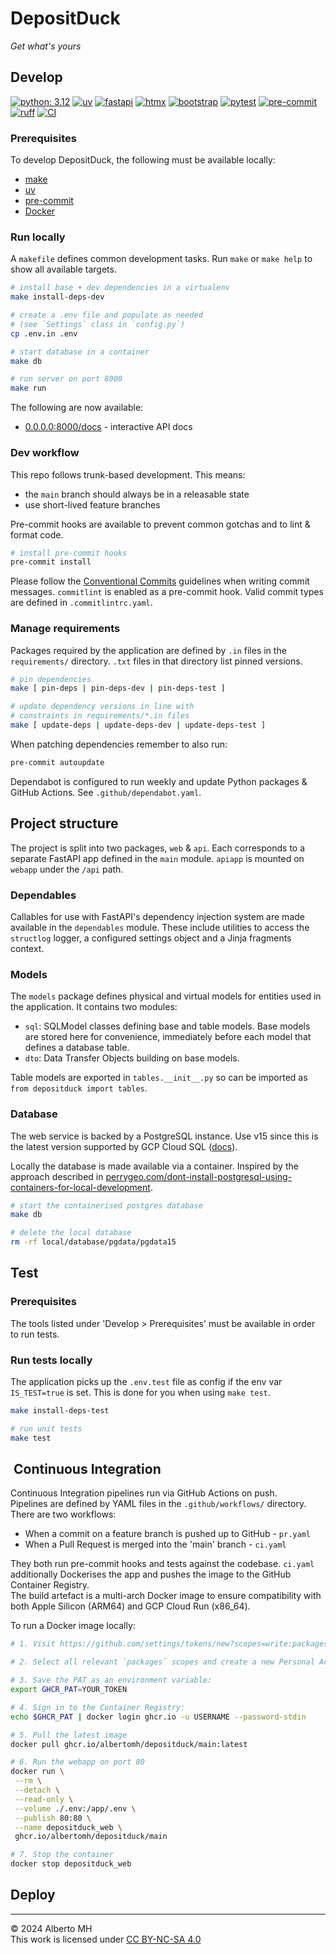 # DepositDuck

_Get what's yours_ <!-- markdownlint-disable-line MD036 -->  

## Develop

[![python: 3.12](https://img.shields.io/badge/3.12-4584b6?logo=python&logoColor=ffde57)](https://docs.python.org/3.12/whatsnew/3.12.html)
[![uv](https://img.shields.io/endpoint?url=https://raw.githubusercontent.com/astral-sh/uv/main/assets/badge/v0.json&labelColor=261230&color=de60e9)](https://github.com/astral-sh/uv)
[![fastapi](https://img.shields.io/badge/FastAPI-009688?logo=fastapi&logoColor=white)](https://github.com/tiangolo/fastapi)
[![htmx](https://img.shields.io/badge/htmx-3366CC?logo=htmx&logoColor=white)](https://github.com/bigskysoftware/htmx)
[![bootstrap](https://img.shields.io/badge/5-7952B3?logo=bootstrap&logoColor=white)](https://github.com/twbs/bootstrap)
[![pytest](https://img.shields.io/badge/pytest-0A9EDC?logo=pytest&logoColor=white)](https://github.com/pytest-dev/pytest)
[![pre-commit](https://img.shields.io/badge/pre--commit-FAB040?logo=pre-commit&logoColor=1f2d23)](https://github.com/pre-commit/pre-commit)
[![ruff](https://img.shields.io/endpoint?url=https://raw.githubusercontent.com/astral-sh/ruff/main/assets/badge/v2.json&labelColor=261230&color=d8ff64)](https://github.com/astral-sh/ruff)
[![CI](https://github.com/albertomh/DepositDuck/actions/workflows/ci.yaml/badge.svg)](https://github.com/albertomh/DepositDuck/actions/workflows/ci.yaml)

### Prerequisites

To develop DepositDuck, the following must be available locally:

- [make](https://www.gnu.org/software/make/)
- [uv](https://github.com/astral-sh/uv)
- [pre-commit](https://pre-commit.com/)
- [Docker](https://docs.docker.com/)

### Run locally

A `makefile` defines common development tasks. Run `make` or `make help` to show all
available targets.

```sh
# install base + dev dependencies in a virtualenv
make install-deps-dev

# create a .env file and populate as needed
# (see `Settings` class in `config.py`)
cp .env.in .env

# start database in a container
make db

# run server on port 8000
make run
```

The following are now available:

- [0.0.0.0:8000/docs](http://0.0.0.0:8000/docs) - interactive API docs

### Dev workflow

This repo follows trunk-based development. This means:

- the `main` branch should always be in a releasable state
- use short-lived feature branches

Pre-commit hooks are available to prevent common gotchas and to lint & format code.

```sh
# install pre-commit hooks
pre-commit install
```

Please follow the [Conventional Commits](https://www.conventionalcommits.org/en/v1.0.0/)
guidelines when writing commit messages.
`commitlint` is enabled as a pre-commit hook. Valid commit types are defined in `.commitlintrc.yaml`.

### Manage requirements

Packages required by the application are defined by `.in` files in the `requirements/`
directory. `.txt` files in that directory list pinned versions.

```sh
# pin dependencies
make [ pin-deps | pin-deps-dev | pin-deps-test ]

# update dependency versions in line with
# constraints in requirements/*.in files
make [ update-deps | update-deps-dev | update-deps-test ]
```

When patching dependencies remember to also run:

```sh
pre-commit autoupdate
```

Dependabot is configured to run weekly and update Python packages & GitHub Actions. See
`.github/dependabot.yaml`.

## Project structure

The project is split into two packages, `web` & `api`. Each corresponds to a separate FastAPI
app defined in the `main` module. `apiapp` is mounted on `webapp` under the `/api` path.

### Dependables

Callables for use with FastAPI's dependency injection system are made available in the
`dependables` module. These include utilities to access the `structlog` logger, a configured
settings object and a Jinja fragments context.

### Models

The `models` package defines physical and virtual models for entities used in the application.
It contains two modules:

- `sql`: SQLModel classes defining base and table models. Base models are stored here for
  convenience, immediately before each model that defines a database table.
- `dto`: Data Transfer Objects building on base models.

Table models are exported in `tables.__init__.py` so can be imported as
`from depositduck import tables`.

### Database

The web service is backed by a PostgreSQL instance. Use v15 since this is the latest version
supported by GCP Cloud SQL ([docs](https://cloud.google.com/sql/docs/postgres/db-versions)).

Locally the database is made available via a container. Inspired by the approach described
in [perrygeo.com/dont-install-postgresql-using-containers-for-local-development](https://www.perrygeo.com/dont-install-postgresql-using-containers-for-local-development).

```sh
# start the containerised postgres database
make db

# delete the local database
rm -rf local/database/pgdata/pgdata15
```

## Test

### Prerequisites

The tools listed under 'Develop > Prerequisites' must be available in order to run tests.

### Run tests locally

The application picks up the `.env.test` file as config if the env var `IS_TEST=true` is
set. This is done for you when using `make test`.

```sh
make install-deps-test

# run unit tests
make test
```

##  Continuous Integration

Continuous Integration pipelines run via GitHub Actions on push.  
Pipelines are defined by YAML files in the `.github/workflows/` directory.
There are two workflows:

- When a commit on a feature branch is pushed up to GitHub - `pr.yaml`
- When a Pull Request is merged into the 'main' branch - `ci.yaml`

They both run pre-commit hooks and tests against the codebase. `ci.yaml` additionally
Dockerises the app and pushes the image to the GitHub Container Registry.  
The build artefact is a multi-arch Docker image to ensure compatibility with both
Apple Silicon (ARM64) and GCP Cloud Run (x86_64).

To run a Docker image locally:

```sh
# 1. Visit https://github.com/settings/tokens/new?scopes=write:packages

# 2. Select all relevant `packages` scopes and create a new Personal Access Token (PAT).

# 3. Save the PAT as an environment variable:
export GHCR_PAT=YOUR_TOKEN

# 4. Sign in to the Container Registry:
echo $GHCR_PAT | docker login ghcr.io -u USERNAME --password-stdin

# 5. Pull the latest image
docker pull ghcr.io/albertomh/depositduck/main:latest

# 6. Run the webapp on port 80
docker run \
 --rm \
 --detach \
 --read-only \
 --volume ./.env:/app/.env \
 --publish 80:80 \
 --name depositduck_web \
 ghcr.io/albertomh/depositduck/main

# 7. Stop the container
docker stop depositduck_web
```

## Deploy

---
&copy; 2024 Alberto MH  
This work is licensed under [CC BY-NC-SA 4.0](https://creativecommons.org/licenses/by-nc-sa/4.0/)
